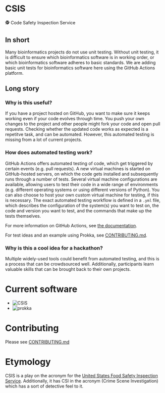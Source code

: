 # CSIS
:detective: Code Safety Inspection Service

## In short

Many bioinformatics projects do not use unit testing.
Without unit testing, it is difficult to ensure which bioinformatics software is in working order,
 or which bioinformatics software adheres to basic standards.
We are adding basic unit tests for bioinformatics software here using the GitHub Actions platform.

## Long story

### Why is this useful?

If you have a project hosted on GitHub, you want to make sure it keeps working even if your code evolves through time. You push your own changes to the project and other people might fork your code and open pull requests. Checking whether the updated code works as expected is a repetitve task, and can be automated. However, this automated testing is missing from a lot of current projects.

### How does automated testing work?

GitHub Actions offers automated testing of code, which get triggered by certain events (e.g. pull requests). A new virtual machines is started on GitHub-hosted servers, on which the code gets installed and subsequently runs through a number of tests. Several virtual machine configurations are available, allowing users to test their code in a wide range of environments (e.g. different operating systems or using different versions of Python). You can also choose to host your own custom virtual machine for testing, if this is necessary. The exact automated testing workflow is defined in a `.yml` file, which describes the configuration of the system(s) you want to test on, the code and version you want to test, and the commands that make up the tests themselves. 

For more information on GitHub Actions, see [the documentation](https://docs.github.com/en/free-pro-team@latest/actions).

For test ideas and an example using Prokka, see [CONTRIBUTING.md](CONTRIBUTING.md).

### Why is this a cool idea for a hackathon?

Multiple widely-used tools could benefit from automated testing, and this is a process that can be crowdsourced well. Additionally, participants learn valuable skills that can be brought back to their own projects. 

# Current software

* ![CSIS](https://github.com/lskatz/CSIS/workflows/CSIS/badge.svg)
* ![prokka](https://github.com/lskatz/CSIS/workflows/prokka/badge.svg)

# Contributing

Please see [CONTRIBUTING.md](CONTRIBUTING.md)

# Etymology

CSIS is a play on the acronym for the [United States Food Safety Inspection Service](https://www.fsis.usda.gov).
Additionally, it has CSI in the acronym (Crime Scene Investigation) which has a sort of detective feel to it.
